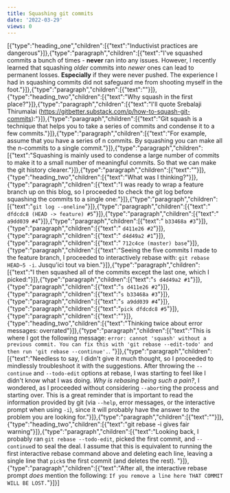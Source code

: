 ```yaml
---
title: Squashing git commits
date: '2022-03-29'
views: 0
---
```

[{"type":"heading_one","children":[{"text":"Inductivist practices are dangerous"}]},{"type":"paragraph","children":[{"text":"I've squashed commits a bunch of times - **never** ran into any issues. However, I recently learned that squashing *older* commits into *newer* ones can lead to permanent losses. **Especially** if they were never pushed.  The experience I had in squashing commits did not safeguard me from shooting myself in the foot."}]},{"type":"paragraph","children":[{"text":""}]},{"type":"heading_two","children":[{"text":"Why squash in the first place?"}]},{"type":"paragraph","children":[{"text":"I'll quote Srebalaji Thirumalai (https://gitbetter.substack.com/p/how-to-squash-git-commits):"}]},{"type":"paragraph","children":[{"text":"Git squash is a technique that helps you to take a series of commits and condense it to a few commits."}]},{"type":"paragraph","children":[{"text":"For example, assume that you have a series of n commits. By squashing you can make all the n-commits to a single commit."}]},{"type":"paragraph","children":[{"text":"Squashing is mainly used to condense a large number of commits to make it to a small number of meaningful commits. So that we can make the git history clearer."}]},{"type":"paragraph","children":[{"text":""}]},{"type":"heading_two","children":[{"text":"What was I thinking?"}]},{"type":"paragraph","children":[{"text":"I was ready to wrap a feature branch up on this blog, so I proceeded to check the git log before squashing the commits to a single one:"}]},{"type":"paragraph","children":[{"text":"`git log --oneline`"}]},{"type":"paragraph","children":[{"text":"  `dfdcdc8 (HEAD -> feature) #5`"}]},{"type":"paragraph","children":[{"text":"  `a9dd039 #4`"}]},{"type":"paragraph","children":[{"text":"  `b33468a #3`"}]},{"type":"paragraph","children":[{"text":"  `d411e26 #2`"}]},{"type":"paragraph","children":[{"text":"  `d4d49a2 #1`"}]},{"type":"paragraph","children":[{"text":"  `712c4ce (master) base`"}]},{"type":"paragraph","children":[{"text":"Seeing the five commits I made to the feature branch, I proceeded to interactively rebase with: `git rebase HEAD~5 -i`. Jusqu'ici tout va bien."}]},{"type":"paragraph","children":[{"text":"I then squashed all of the commits except the last one, which I picked:"}]},{"type":"paragraph","children":[{"text":"`s d4d49a2 #1`"}]},{"type":"paragraph","children":[{"text":"`s d411e26 #2`"}]},{"type":"paragraph","children":[{"text":"`s b33468a #3`"}]},{"type":"paragraph","children":[{"text":"`s a9dd039 #4`"}]},{"type":"paragraph","children":[{"text":"`pick dfdcdc8 #5`"}]},{"type":"paragraph","children":[{"text":""}]},{"type":"heading_two","children":[{"text":"Thinking twice about error messages: overrated"}]},{"type":"paragraph","children":[{"text":"This is where I got the following message: `error: cannot 'squash' without a previous commit. You can fix this with 'git rebase --edit-todo' and then run 'git rebase --continue'.`. "}]},{"type":"paragraph","children":[{"text":"Needless to say, I didn't give it much thought, so I proceeded to mindlessly troubleshoot it with the suggestions. After throwing the `--continue` and  `--todo-edit` options at rebase, I was starting to feel like I didn't know what I was doing. *Why is rebasing being such a pain?*, I wondered, as I proceeded without considering `--abort`ing the process and starting over. This is a great reminder that is important to read the information provided by git (via `--help`, error messages, or the interactive prompt when using `-i`), since it will probably have the answer to the problem you are looking for."}]},{"type":"paragraph","children":[{"text":""}]},{"type":"heading_two","children":[{"text":"git rebase -i gives fair warning"}]},{"type":"paragraph","children":[{"text":"Looking back, I probably ran `git rebase --todo-edit`, picked the first commit, and `--continue`d to seal the deal. I assume that this is equivalent to running the first interactive rebase command above and deleting each line, leaving a single line that `pick`s the first commit (and deletes the rest). "}]},{"type":"paragraph","children":[{"text":"After all, the interactive rebase prompt *does* mention the following: `If you remove a line here THAT COMMIT WILL BE LOST.`"}]}]
